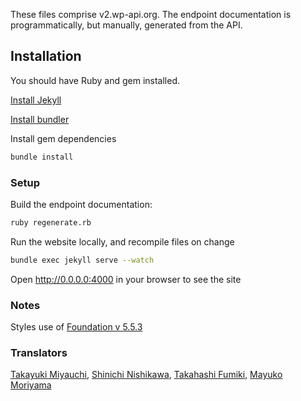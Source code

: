 These files comprise v2.wp-api.org. The endpoint documentation is programmatically, but manually, generated from the API.

## Installation

You should have Ruby and gem installed.

[Install Jekyll](https://help.github.com/articles/using-jekyll-with-pages/#installing-jekyll)

[Install bundler](https://github.com/bundler/bundler/#installation-and-usage)

Install gem dependencies

```bash
bundle install
```

### Setup

Build the endpoint documentation:

```bash
ruby regenerate.rb
```

Run the website locally, and recompile files on change

```bash
bundle exec jekyll serve --watch
```

Open http://0.0.0.0:4000 in your browser to see the site

### Notes

Styles use of [Foundation v 5.5.3](http://foundation.zurb.com/sites/docs/v/5.5.3/)

### Translators

[Takayuki Miyauchi](https://github.com/miya0001), [Shinichi Nishikawa](https://github.com/ShinichiNishikawa), [Takahashi Fumiki](https://github.com/fumikito), [Mayuko Moriyama](https://github.com/mayukojpn)
